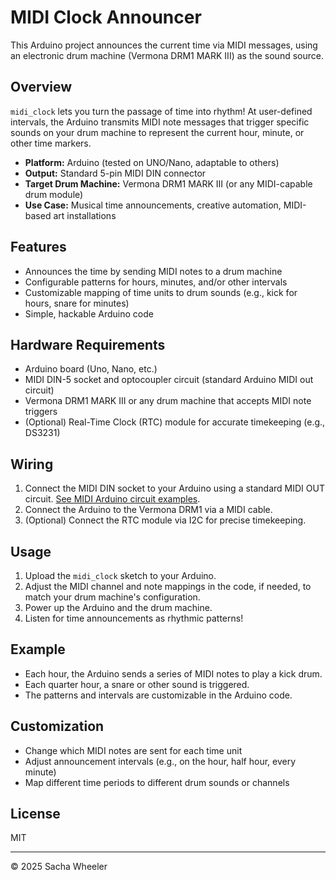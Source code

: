 # MIDI Clock Announcer

This Arduino project announces the current time via MIDI messages, using an electronic drum machine (Vermona DRM1 MARK III) as the sound source.

## Overview

`midi_clock` lets you turn the passage of time into rhythm! At user-defined intervals, the Arduino transmits MIDI note messages that trigger specific sounds on your drum machine to represent the current hour, minute, or other time markers.

- **Platform:** Arduino (tested on UNO/Nano, adaptable to others)
- **Output:** Standard 5-pin MIDI DIN connector
- **Target Drum Machine:** Vermona DRM1 MARK III (or any MIDI-capable drum module)
- **Use Case:** Musical time announcements, creative automation, MIDI-based art installations

## Features

- Announces the time by sending MIDI notes to a drum machine
- Configurable patterns for hours, minutes, and/or other intervals
- Customizable mapping of time units to drum sounds (e.g., kick for hours, snare for minutes)
- Simple, hackable Arduino code

## Hardware Requirements

- Arduino board (Uno, Nano, etc.)
- MIDI DIN-5 socket and optocoupler circuit (standard Arduino MIDI out circuit)
- Vermona DRM1 MARK III or any drum machine that accepts MIDI note triggers
- (Optional) Real-Time Clock (RTC) module for accurate timekeeping (e.g., DS3231)

## Wiring

1. Connect the MIDI DIN socket to your Arduino using a standard MIDI OUT circuit. [See MIDI Arduino circuit examples](https://www.midi.org/midi-articles/traditional-midi-5-pin-din-cables).
2. Connect the Arduino to the Vermona DRM1 via a MIDI cable.
3. (Optional) Connect the RTC module via I2C for precise timekeeping.

## Usage

1. Upload the `midi_clock` sketch to your Arduino.
2. Adjust the MIDI channel and note mappings in the code, if needed, to match your drum machine's configuration.
3. Power up the Arduino and the drum machine.
4. Listen for time announcements as rhythmic patterns!

## Example

- Each hour, the Arduino sends a series of MIDI notes to play a kick drum.
- Each quarter hour, a snare or other sound is triggered.
- The patterns and intervals are customizable in the Arduino code.

## Customization

- Change which MIDI notes are sent for each time unit
- Adjust announcement intervals (e.g., on the hour, half hour, every minute)
- Map different time periods to different drum sounds or channels

## License

MIT

---

© 2025 Sacha Wheeler
